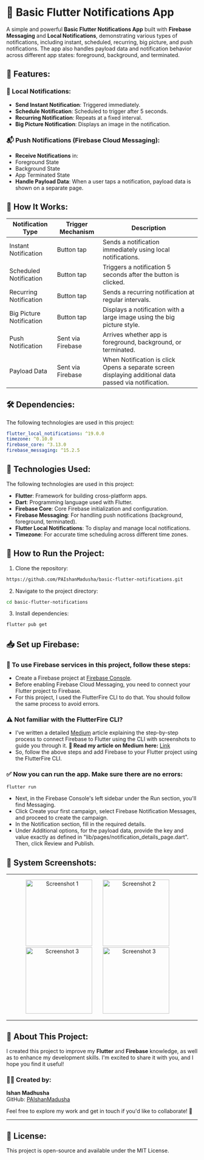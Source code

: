 # 📲 Basic Flutter Notifications App

A simple and powerful **Basic Flutter Notifications App** built with **Firebase Messaging** and **Local Notifications**, demonstrating various types of notifications, including instant, scheduled, recurring, big picture, and push notifications. The app also handles payload data and notification behavior across different app states: foreground, background, and terminated.

## 🚀 Features:

### 🔔 Local Notifications:
- **Send Instant Notification**: Triggered immediately.
- **Schedule Notification**: Scheduled to trigger after 5 seconds.
- **Recurring Notification**: Repeats at a fixed interval.
- **Big Picture Notification**: Displays an image in the notification.

### 📬 Push Notifications (Firebase Cloud Messaging):
- **Receive Notifications** in:
- Foreground State
- Background State
- App Terminated State
- **Handle Payload Data**: When a user taps a notification, payload data is shown on a separate page.

## 🧪 How It Works:

| Notification Type        | Trigger Mechanism        | Description                                                                                             |
|--------------------------|--------------------------|---------------------------------------------------------------------------------------------------------|
| Instant Notification     | Button tap               | Sends a notification immediately using local notifications.                                             |
| Scheduled Notification   | Button tap               | Triggers a notification 5 seconds after the button is clicked.                                          |
| Recurring Notification   | Button tap               | Sends a recurring notification at regular intervals.                                                    |
| Big Picture Notification | Button tap               | Displays a notification with a large image using the big picture style.                                 |
| Push Notification        | Sent via Firebase        | Arrives whether app is foreground, background, or terminated.                                           |
| Payload Data             | Sent via Firebase        | When Notification is click Opens a separate screen displaying additional data passed via notification.  |

## 🛠️ Dependencies:
The following technologies are used in this project:

```yaml
flutter_local_notifications: ^19.0.0
timezone: ^0.10.0
firebase_core: ^3.13.0
firebase_messaging: ^15.2.5
```

## 🧰 Technologies Used:
The following technologies are used in this project:

- **Flutter**: Framework for building cross-platform apps.
- **Dart**: Programming language used with Flutter.
- **Firebase Core**: Core Firebase initialization and configuration.
- **Firebase Messaging**: For handling push notifications (background, foreground, terminated).
- **Flutter Local Notifications**: To display and manage local notifications.
- **Timezone**: For accurate time scheduling across different time zones.

## 🚀 How to Run the Project:
1. Clone the repository:

```sh
https://github.com/PAIshanMadusha/basic-flutter-notifications.git
```
2. Navigate to the project directory:

```sh
cd basic-flutter-notifications
```
3. Install dependencies:

```sh
flutter pub get
```
## 📥 Set up Firebase:
   
### 📝 To use Firebase services in this project, follow these steps:

- Create a Firebase project at [Firebase Console](https://console.firebase.google.com/).
- Before enabling Firebase Cloud Messaging, you need to connect your Flutter project to Firebase.
- For this project, I used the FlutterFire CLI to do that. You should follow the same process to avoid errors.
  
### ⚠️ Not familiar with the FlutterFire CLI?

- I’ve written a detailed [Medium](https://medium.com/@ishanmadusha) article explaining the step-by-step process to connect Firebase to Flutter using the CLI with screenshots to guide 
  you through it. **📖 Read my article on Medium here:** [Link](https://medium.com/@ishanmadusha/using-firebase-cli-to-easily-connect-firebase-with-your-flutter-app-927e0021bc44)
- So, follow the above steps and add Firebase to your Flutter project using the FlutterFire CLI.

### ✅ Now you can run the app. Make sure there are no errors:
   ```bash
   flutter run
   ```

- Next, in the Firebase Console's left sidebar under the Run section, you'll find Messaging.
- Click Create your first campaign, select Firebase Notification Messages, and proceed to create the campaign.
- In the Notification section, fill in the required details.
- Under Additional options, for the payload data, provide the key and value exactly as defined in "lib/pages/notification_details_page.dart". Then, click Review and Publish.

## 📸 System Screenshots:

---

<p align="center">
  <img src="https://github.com/user-attachments/assets/ff417c98-8c28-47d2-90aa-937262c7a8a4" alt="Screenshot 1" width="175">&nbsp;&nbsp;&nbsp;&nbsp;&nbsp;&nbsp;
  <img src="https://github.com/user-attachments/assets/5bdf20d4-f1bd-4486-8eb9-059ee905b842" alt="Screenshot 2" width="175">&nbsp;&nbsp;&nbsp;&nbsp;&nbsp;&nbsp;
  <img src="https://github.com/user-attachments/assets/75612d0e-e59b-4e77-8940-abfbdfff078d" alt="Screenshot 3" width="175">&nbsp;&nbsp;&nbsp;&nbsp;&nbsp;&nbsp;
  <img src="https://github.com/user-attachments/assets/1432b605-54e7-404f-a7cd-6990befb8790" alt="Screenshot 3" width="175">&nbsp;&nbsp;&nbsp;&nbsp;&nbsp;&nbsp;
</p>

---

## 👤 About This Project:

I created this project to improve my **Flutter** and **Firebase** knowledge, as well as to enhance my development skills. I'm excited to share it with you, and I hope you find it useful!

### 👨‍💻 Created by: 
**Ishan Madhusha**  
GitHub: [PAIshanMadusha](https://github.com/PAIshanMadusha)

Feel free to explore my work and get in touch if you'd like to collaborate! 🚀

---

## 📝 License:
This project is open-source and available under the MIT License.
